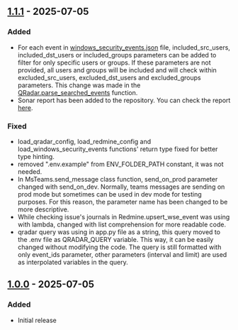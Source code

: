 ## [1.1.1](https://github.com/musaokankurtkaya/qradar-wse-automation) - 2025-07-05

### Added

- For each event in [windows_security_events.json](https://github.com/musaokankurtkaya/qradar-wse-automation/blob/main/src/data/windows_security_events.json) file, included_src_users, included_dst_users or included_groups parameters can be added to filter for only specific users or groups. If these parameters are not provided, all users and groups will be included and will check within excluded_src_users, excluded_dst_users and excluded_groups parameters. This change was made in the [QRadar.parse_searched_events](https://github.com/musaokankurtkaya/qradar-wse-automation/blob/main/src/services/qradar/qradar.py#L130) function.
- Sonar report has been added to the repository. You can check the report [here](https://github.com/musaokankurtkaya/qradar-wse-automation/blob/main/assets).

### Fixed

- load_qradar_config, load_redmine_config and load_windows_security_events functions' return type fixed for better type hinting.
- removed ".env.example" from ENV_FOLDER_PATH constant, it was not needed.
- In MsTeams.send_message class function, send_on_prod parameter changed with send_on_dev. Normally, teams messages are sending on prod mode but sometimes can be used in dev mode for testing purposes. For this reason, the parameter name has been changed to be more descriptive.
- While checking issue's journals in Redmine.upsert_wse_event was using with lambda, changed with list comprehension for more readable code.
- qradar query was using in app.py file as a string, this query moved to the .env file as QRADAR_QUERY variable. This way, it can be easily changed without modifying the code. The query is still formatted with only event_ids parameter, other parameters (interval and limit) are used as interpolated variables in the query.

## [1.0.0](https://github.com/musaokankurtkaya/qradar-wse-automation) - 2025-07-05

### Added

- Initial release